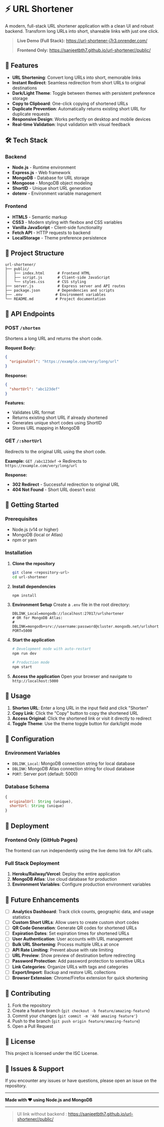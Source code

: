 # ⚡ URL Shortener

A modern, full-stack URL shortener application with a clean UI and robust backend. Transform long URLs into short, shareable links with just one click.

> **Live Demo (Full Stack):** https://url-shortener-j7r3.onrender.com/
> 
> **Frontend Only:** https://sanjeetbth7.github.io/url-shortener//public/

## 🚀 Features

- **URL Shortening**: Convert long URLs into short, memorable links
- **Instant Redirect**: Seamless redirection from short URLs to original destinations
- **Dark/Light Theme**: Toggle between themes with persistent preference storage
- **Copy to Clipboard**: One-click copying of shortened URLs
- **Duplicate Prevention**: Automatically returns existing short URL for duplicate requests
- **Responsive Design**: Works perfectly on desktop and mobile devices
- **Real-time Validation**: Input validation with visual feedback

## 🛠️ Tech Stack

### Backend
- **Node.js** - Runtime environment
- **Express.js** - Web framework
- **MongoDB** - Database for URL storage
- **Mongoose** - MongoDB object modeling
- **ShortID** - Unique short URL generation
- **dotenv** - Environment variable management

### Frontend
- **HTML5** - Semantic markup
- **CSS3** - Modern styling with flexbox and CSS variables
- **Vanilla JavaScript** - Client-side functionality
- **Fetch API** - HTTP requests to backend
- **LocalStorage** - Theme preference persistence

## 📁 Project Structure

```
url-shortener/
├── public/
│   ├── index.html      # Frontend HTML
│   ├── script.js       # Client-side JavaScript
│   └── styles.css      # CSS styling
├── server.js           # Express server and API routes
├── package.json        # Dependencies and scripts
├── .env               # Environment variables
└── README.md          # Project documentation
```

## 🔌 API Endpoints

### POST `/shorten`
Shortens a long URL and returns the short code.

**Request Body:**
```json
{
  "originalUrl": "https://example.com/very/long/url"
}
```

**Response:**
```json
{
  "shortUrl": "abc123def"
}
```

**Features:**
- Validates URL format
- Returns existing short URL if already shortened
- Generates unique short codes using ShortID
- Stores URL mapping in MongoDB

### GET `/:shortUrl`
Redirects to the original URL using the short code.

**Example:** `GET /abc123def` → Redirects to `https://example.com/very/long/url`

**Response:**
- **302 Redirect** - Successful redirection to original URL
- **404 Not Found** - Short URL doesn't exist

## 🚀 Getting Started

### Prerequisites
- Node.js (v14 or higher)
- MongoDB (local or Atlas)
- npm or yarn

### Installation

1. **Clone the repository**
   ```bash
   git clone <repository-url>
   cd url-shortener
   ```

2. **Install dependencies**
   ```bash
   npm install
   ```

3. **Environment Setup**
   Create a `.env` file in the root directory:
   ```env
   DBLINK_Local=mongodb://localhost:27017/urlshortener
   # OR for MongoDB Atlas:
   # DBLINK=mongodb+srv://username:password@cluster.mongodb.net/urlshortener
   PORT=5000
   ```

4. **Start the application**
   ```bash
   # Development mode with auto-restart
   npm run dev
   
   # Production mode
   npm start
   ```

5. **Access the application**
   Open your browser and navigate to `http://localhost:5000`

## 🎯 Usage

1. **Shorten URL**: Enter a long URL in the input field and click "Shorten"
2. **Copy Link**: Click the "Copy" button to copy the shortened URL
3. **Access Original**: Click the shortened link or visit it directly to redirect
4. **Toggle Theme**: Use the theme toggle button for dark/light mode

## 🔧 Configuration

### Environment Variables
- `DBLINK_Local`: MongoDB connection string for local database
- `DBLINK`: MongoDB Atlas connection string for cloud database
- `PORT`: Server port (default: 5000)

### Database Schema
```javascript
{
  originalUrl: String (unique),
  shortUrl: String (unique)
}
```

## 🚀 Deployment

### Frontend Only (GitHub Pages)
The frontend can run independently using the live demo link for API calls.

### Full Stack Deployment
1. **Heroku/Railway/Vercel**: Deploy the entire application
2. **MongoDB Atlas**: Use cloud database for production
3. **Environment Variables**: Configure production environment variables

## 🔮 Future Enhancements

- [ ] **Analytics Dashboard**: Track click counts, geographic data, and usage statistics
- [ ] **Custom Short URLs**: Allow users to create custom short codes
- [ ] **QR Code Generation**: Generate QR codes for shortened URLs
- [ ] **Expiration Dates**: Set expiration times for shortened URLs
- [ ] **User Authentication**: User accounts with URL management
- [ ] **Bulk URL Shortening**: Process multiple URLs at once
- [ ] **API Rate Limiting**: Prevent abuse with rate limiting
- [ ] **URL Preview**: Show preview of destination before redirecting
- [ ] **Password Protection**: Add password protection to sensitive URLs
- [ ] **Link Categories**: Organize URLs with tags and categories
- [ ] **Export/Import**: Backup and restore URL collections
- [ ] **Browser Extension**: Chrome/Firefox extension for quick shortening

## 🤝 Contributing

1. Fork the repository
2. Create a feature branch (`git checkout -b feature/amazing-feature`)
3. Commit your changes (`git commit -m 'Add amazing feature'`)
4. Push to the branch (`git push origin feature/amazing-feature`)
5. Open a Pull Request

## 📝 License

This project is licensed under the ISC License.

## 🐛 Issues & Support

If you encounter any issues or have questions, please open an issue on the repository.

---

**Made with ❤️ using Node.js and MongoDB**

---
> UI link without backend : https://sanjeetbth7.github.io/url-shortener//public/